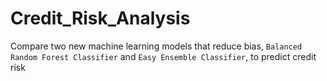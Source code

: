 # Credit_Risk_Analysis
Compare two new machine learning models that reduce bias, `Balanced Random Forest Classifier` and `Easy Ensemble Classifier`, to predict credit risk
